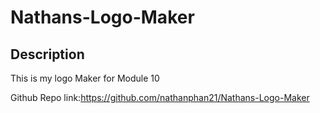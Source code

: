 # Nathans-Logo-Maker

## Description
This is my logo Maker for Module 10

Github Repo link:https://github.com/nathanphan21/Nathans-Logo-Maker